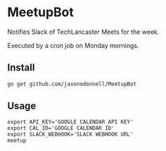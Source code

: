 # MeetupBot

Notifies Slack of TechLancaster Meets for the week.

Executed by a cron job on Monday mornings.

## Install

```bash
go get github.com/jasonodonnell/MeetupBot
```

## Usage

```
export API_KEY='GOOGLE CALENDAR API KEY'
export CAL_ID='GOOGLE CALENDAR ID'
export SLACK_WEBHOOK='SLACK WEBHOOK URL'
meetup
```
